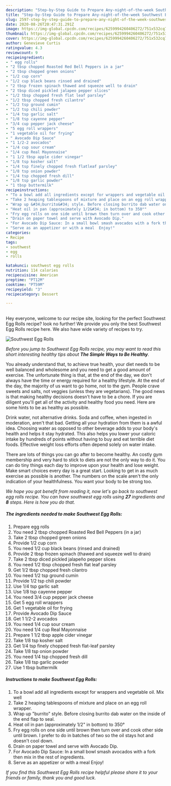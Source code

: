 ```yaml
---
description: "Step-by-Step Guide to Prepare Any-night-of-the-week Southwest Egg Rolls"
title: "Step-by-Step Guide to Prepare Any-night-of-the-week Southwest Egg Rolls"
slug: 2597-step-by-step-guide-to-prepare-any-night-of-the-week-southwest-egg-rolls
date: 2020-08-26T20:47:31.291Z
image: https://img-global.cpcdn.com/recipes/6259994260406272/751x532cq70/southwest-egg-rolls-recipe-main-photo.jpg
thumbnail: https://img-global.cpcdn.com/recipes/6259994260406272/751x532cq70/southwest-egg-rolls-recipe-main-photo.jpg
cover: https://img-global.cpcdn.com/recipes/6259994260406272/751x532cq70/southwest-egg-rolls-recipe-main-photo.jpg
author: Genevieve Curtis
ratingvalue: 4.3
reviewcount: 9
recipeingredient:
- " egg rolls"
- "2 tbsp chopped Roasted Red Bell Peppers in a jar"
- "2 tbsp chopped green onions"
- "1/2 cup corn"
- "1/2 cup black beans rinsed and drained"
- "2 tbsp frozen spinach thawed and squeeze well to drain"
- "2 tbsp diced pickled jalapeo pepper slices"
- "1/2 tbsp chopped fresh flat leaf parsley"
- "1/2 tbsp chopped fresh cilantro"
- "1/2 tsp ground cumin"
- "1/2 tsp chili powder"
- "1/4 tsp garlic salt"
- "1/8 tsp cayenne pepper"
- "3/4 cup pepper jack cheese"
- "5 egg roll wrappers"
- "1 vegetable oil for frying"
- " Avocado Dip Sauce"
- "1 1/2-2 avocados"
- "1/4 cup sour cream"
- "1/4 cup Real Mayonnaise"
- "1 1/2 tbsp apple cider vinegar"
- "1/8 tsp kosher salt"
- "1/4 tsp finely chopped fresh flatleaf parsley"
- "1/8 tsp onion powder"
- "1/4 tsp chopped fresh dill"
- "1/8 tsp garlic powder"
- "1 tbsp buttermilk"
recipeinstructions:
- "To a bowl add all ingredients except for wrappers and vegetable oil. Mix well"
- "Take 2 heaping tablespoons of mixture and place on an egg roll wrapper."
- "Wrap up &#34;burrito&#34; style. Before closing burrito dab water on the inside of the end flap to seal."
- "Heat oil in pan (approximately 1/2&#34; in bottom) to 350°"
- "Fry egg rolls on one side until brown then turn over and cook other side until brown. I prefer to do in batches of two so the oil stays hot and doesn&#39;t cool down."
- "Drain on paper towel and serve with Avocado Dip."
- "For Avocado Dip Sauce: In a small bowl smash avocados with a fork then mix in the rest of ingredients."
- "Serve as an appetizer or with a meal  Enjoy!"
categories:
- Recipe
tags:
- southwest
- egg
- rolls

katakunci: southwest egg rolls 
nutrition: 114 calories
recipecuisine: American
preptime: "PT12M"
cooktime: "PT59M"
recipeyield: "3"
recipecategory: Dessert

---
```

<br>
Hey everyone, welcome to our recipe site, looking for the perfect Southwest Egg Rolls recipe? look no further! We provide you only the best Southwest Egg Rolls recipe here. We also have wide variety of recipes to try.
<br>


![Southwest Egg Rolls](https://img-global.cpcdn.com/recipes/6259994260406272/751x532cq70/southwest-egg-rolls-recipe-main-photo.jpg)

<i>Before you jump to Southwest Egg Rolls recipe, you may want to read this short interesting healthy tips about <strong>The Simple Ways to Be Healthy</strong>.</i>

You already understand that, to achieve true health, your diet needs to be well balanced and wholesome and you need to get a good amount of exercise. The unfortunate thing is that, at the end of the day, we don't always have the time or energy required for a healthy lifestyle. At the end of the day, the majority of us want to go home, not to the gym. People crave sweets and salts, not veggies (unless they are vegetarians). The good news is that making healthy decisions doesn’t have to be a chore. If you are diligent you'll get all of the activity and healthy food you need. Here are some hints to be as healthy as possible.

Drink water, not alternative drinks. Soda and coffee, when ingested in moderation, aren't that bad. Getting all your hydration from them is a awful idea. Choosing water as opposed to other beverage adds to your body's health and helps it stay hydrated. This also helps you lower your caloric intake by hundreds of points without having to buy and eat terrible diet foods. Effective weight loss efforts often depend solely on water intake.

There are lots of things you can go after to become healthy. An costly gym membership and very hard to stick to diets are not the only way to do it. You can do tiny things each day to improve upon your health and lose weight. Make smart choices every day is a great start. Looking to get in as much exercise as possible is another. The numbers on the scale aren't the only indication of your healthfulness. You want your body to be strong too. 


<i>We hope you got benefit from reading it, now let's go back to southwest egg rolls recipe. You can have southwest egg rolls using <strong>27</strong> ingredients and <strong>8</strong> steps. Here is how you do that.
</i>

##### The ingredients needed to make Southwest Egg Rolls:

1. Prepare  egg rolls
1. You need 2 tbsp chopped Roasted Red Bell Peppers (in a jar)
1. Take 2 tbsp chopped green onions
1. Provide 1/2 cup corn
1. You need 1/2 cup black beans (rinsed and drained)
1. Provide 2 tbsp frozen spinach (thawed and squeeze well to drain)
1. Take 2 tbsp diced pickled jalapeño pepper slices
1. You need 1/2 tbsp chopped fresh flat leaf parsley
1. Get 1/2 tbsp chopped fresh cilantro
1. You need 1/2 tsp ground cumin
1. Provide 1/2 tsp chili powder
1. Use 1/4 tsp garlic salt
1. Use 1/8 tsp cayenne pepper
1. You need 3/4 cup pepper jack cheese
1. Get 5 egg roll wrappers
1. Get 1 vegetable oil for frying
1. Provide  Avocado Dip Sauce
1. Get 1 1/2-2 avocados
1. You need 1/4 cup sour cream
1. You need 1/4 cup Real Mayonnaise
1. Prepare 1 1/2 tbsp apple cider vinegar
1. Take 1/8 tsp kosher salt
1. Get 1/4 tsp finely chopped fresh flat-leaf parsley
1. Take 1/8 tsp onion powder
1. You need 1/4 tsp chopped fresh dill
1. Take 1/8 tsp garlic powder
1. Use 1 tbsp buttermilk


##### Instructions to make Southwest Egg Rolls:

1. To a bowl add all ingredients except for wrappers and vegetable oil. Mix well
1. Take 2 heaping tablespoons of mixture and place on an egg roll wrapper.
1. Wrap up &#34;burrito&#34; style. Before closing burrito dab water on the inside of the end flap to seal.
1. Heat oil in pan (approximately 1/2&#34; in bottom) to 350°
1. Fry egg rolls on one side until brown then turn over and cook other side until brown. I prefer to do in batches of two so the oil stays hot and doesn&#39;t cool down.
1. Drain on paper towel and serve with Avocado Dip.
1. For Avocado Dip Sauce: In a small bowl smash avocados with a fork then mix in the rest of ingredients.
1. Serve as an appetizer or with a meal  Enjoy!


<i>If you find this Southwest Egg Rolls recipe helpful please share it to your friends or family, thank you and good luck.</i>
